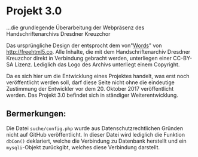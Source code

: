 # Projekt 3.0
…die grundlegende Überarbeitung der Webpräsenz des Handschriftenarchivs Dresdner Kreuzchor

Das ursprüngliche Design der entsprocht dem von"[Words](https://freehtml5.co/words-free-html5-bootstrap-template-multi-purpose/)" von <http://freehtml5.co>.
Alle Inhalte, die mit dem Handschriftenarchiv Dresdner Kreuzchor direkt in Verbindung gebracht werden, unterliegen  einer CC-BY-SA Lizenz. Lediglich das Logo des Archivs unterliegt einem Copyright.

Da es sich hier um die Entwicklung eines Projektes handelt, was erst noch veröffentlicht werden soll, darf diese Seite nicht ohne die eindeutige Zustimmung der Entwickler vor dem 20. Oktober 2017 veröffentlicht werden. Das Projekt 3.0 befindet sich in ständiger Weiterentwicklung.

## Bermerkungen:

Die Datei `suche/config.php` wurde aus Datenschutzrechtlichen Gründen nicht auf GitHub veröffentlicht. In dieser Datei wird lediglich die Funktion `dbCon()` deklariert, welche die Verbindung zu Datenbank herstellt und ein `mysqli`-Objekt zurückgibt, welches diese Verbindung darstellt.
